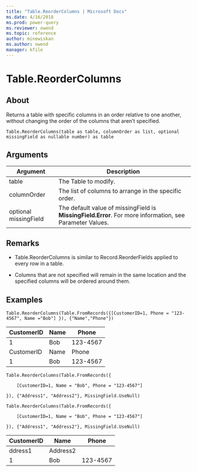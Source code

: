 ```yaml
---
title: "Table.ReorderColumns | Microsoft Docs"
ms.date: 4/16/2018
ms.prod: power-query
ms.reviewer: owend
ms.topic: reference
author: minewiskan
ms.author: owend
manager: kfile
---
```

# Table.ReorderColumns

  
## About  
Returns a table with specific columns in an order relative to one another, without changing the order of the columns that aren’t specified.  
  
```  
Table.ReorderColumns(table as table, columnOrder as list, optional missingField as nullable number) as table  
```  
  
## Arguments  
  
|Argument|Description|  
|------------|---------------|  
|table|The Table to modify.|  
|columnOrder|The list of columns to arrange in the specific order.|  
|optional missingField|The default value of missingField is **MissingField.Error**. For more information, see Parameter Values.|  
  
## <a name="__toc360789576"></a>Remarks  
  
-   Table.ReorderColumns is similar to Record.ReorderFields applied to every row in a table.  
  
-   Columns that are not specified will remain in the same location and the specified columns will be ordered around them.  
  
## Examples  
  
```  
Table.ReorderColumns(Table.FromRecords({[CustomerID=1, Phone = "123-4567", Name ="Bob"] }), {"Name","Phone"})  
```  
  
|CustomerID|Name|Phone|  
|--------------|--------|---------|  
|1|Bob|123-4567|  
|CustomerID|Name|Phone|  
|1|Bob|123-4567|  
  
```  
Table.ReorderColumns(Table.FromRecords({  
  
    [CustomerID=1, Name = "Bob", Phone = "123-4567"]  
  
}), {"Address1", "Address2"}, MissingField.UseNull)  
  
Table.ReorderColumns(Table.FromRecords({  
  
    [CustomerID=1, Name = "Bob", Phone = "123-4567"]  
  
}), {"Address1", "Address2"}, MissingField.UseNull)  
```  
  
|CustomerID|Name|Phone|  
|--------------|--------|---------|  
|ddress1|Address2|  
|1|Bob|123-4567|null|null|  
  
